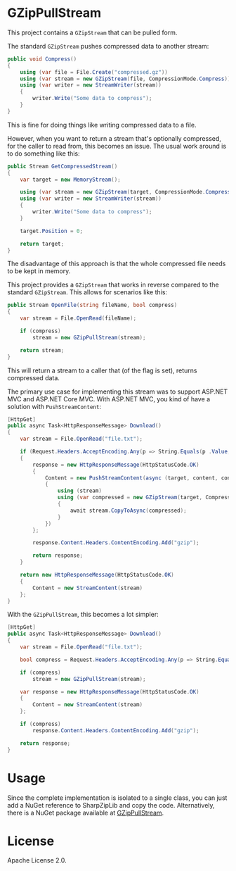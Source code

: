 ﻿GZipPullStream
==============

This project contains a `GZipStream` that can be pulled form.

The standard `GZipStream` pushes compressed data to another stream:

```cs
public void Compress()
{
    using (var file = File.Create("compressed.gz"))
    using (var stream = new GZipStream(file, CompressionMode.Compress))
    using (var writer = new StreamWriter(stream))
    {
        writer.Write("Some data to compress");
    }
}
```

This is fine for doing things like writing compressed data to a file.

However, when you want to return a stream that's optionally compressed,
for the caller to read from, this becomes an issue. The usual work around
is to do something like this:

```cs
public Stream GetCompressedStream()
{
    var target = new MemoryStream();

    using (var stream = new GZipStream(target, CompressionMode.Compress, leaveOpen: true))
    using (var writer = new StreamWriter(stream))
    {
        writer.Write("Some data to compress");
    }

    target.Position = 0;

    return target;
}
```

The disadvantage of this approach is that the whole compressed file needs
to be kept in memory.

This project provides a `GZipStream` that works in reverse compared to
the standard `GZipStream`. This allows for scenarios like this:

```cs
public Stream OpenFile(string fileName, bool compress)
{
    var stream = File.OpenRead(fileName);

    if (compress)
        stream = new GZipPullStream(stream);

    return stream;
}
```

This will return a stream to a caller that (of the flag is set), returns
compressed data.

The primary use case for implementing this stream was to support ASP.NET MVC
and ASP.NET Core MVC. With ASP.NET MVC, you kind of have a solution with
`PushStreamContent`:

```cs
[HttpGet]
public async Task<HttpResponseMessage> Download()
{
    var stream = File.OpenRead("file.txt");

    if (Request.Headers.AcceptEncoding.Any(p => String.Equals(p .Value, "gzip", StringComparison.OrdinalIgnoreCase)))
    {
        response = new HttpResponseMessage(HttpStatusCode.OK)
        {
            Content = new PushStreamContent(async (target, content, context) =>
            {
                using (stream)
                using (var compressed = new GZipStream(target, CompressionMode.Compress))
                {
                    await stream.CopyToAsync(compressed);
                }
            })
        };

        response.Content.Headers.ContentEncoding.Add("gzip");

        return response;
    }

    return new HttpResponseMessage(HttpStatusCode.OK)
    {
        Content = new StreamContent(stream)
    };
}
```

With the `GZipPullStream`, this becomes a lot simpler:

```cs
[HttpGet]
public async Task<HttpResponseMessage> Download()
{
    var stream = File.OpenRead("file.txt");

    bool compress = Request.Headers.AcceptEncoding.Any(p => String.Equals(p.Value, "gzip", StringComparison.OrdinalIgnoreCase));

    if (compress)
        stream = new GZipPullStream(stream);

    var response = new HttpResponseMessage(HttpStatusCode.OK)
    {
        Content = new StreamContent(stream)
    };

    if (compress)
        response.Content.Headers.ContentEncoding.Add("gzip");

    return response;
}
```

Usage
=====

Since the complete implementation is isolated to a single class,
you can just add a NuGet reference to SharpZipLib and copy the
code. Alternatively, there is a NuGet package available at
[GZipPullStream](https://www.nuget.org/packages/GZipPullStream).

License
=======

Apache License 2.0.
